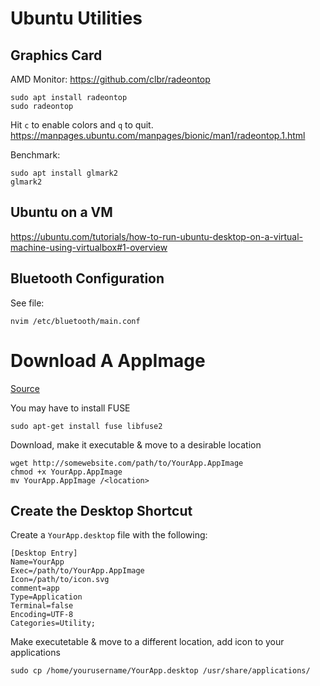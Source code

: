 # Ubuntu Utilities

## Graphics Card

AMD Monitor: 
https://github.com/clbr/radeontop

```
sudo apt install radeontop
sudo radeontop
```

Hit  `c`  to enable colors and  `q`  to quit. 
https://manpages.ubuntu.com/manpages/bionic/man1/radeontop.1.html

Benchmark: 
```
sudo apt install glmark2
glmark2
```

## Ubuntu on a VM
https://ubuntu.com/tutorials/how-to-run-ubuntu-desktop-on-a-virtual-machine-using-virtualbox#1-overview

## Bluetooth Configuration
See file:
```
nvim /etc/bluetooth/main.conf
```

# Download A AppImage

[Source](https://www.itprotoday.com/development-techniques-and-management/why-and-how-use-appimage-ubuntu)

You may have to install FUSE

```
sudo apt-get install fuse libfuse2
```

Download, make it executable & move to a desirable location
```
wget http://somewebsite.com/path/to/YourApp.AppImage
chmod +x YourApp.AppImage
mv YourApp.AppImage /<location>
```

## Create the Desktop Shortcut

Create a `YourApp.desktop` file with the following:
```
[Desktop Entry]
Name=YourApp
Exec=/path/to/YourApp.AppImage
Icon=/path/to/icon.svg
comment=app
Type=Application
Terminal=false
Encoding=UTF-8
Categories=Utility;
```

Make executetable & move to a different location, add icon to your applications
```
sudo cp /home/yourusername/YourApp.desktop /usr/share/applications/
```